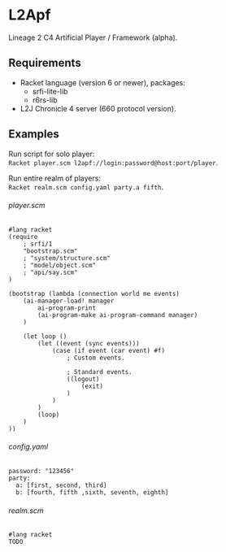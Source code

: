 # L2Apf
Lineage 2 C4 Artificial Player / Framework (alpha).


## Requirements
* Racket language (version 6 or newer), packages:
	* srfi-lite-lib
	* r6rs-lib
* L2J Chronicle 4 server (660 protocol version).

## Examples
Run script for solo player:  
`Racket player.scm l2apf://login:password@host:port/player`.  

Run entire realm of players:  
`Racket realm.scm config.yaml party.a fifth`.

###### player.scm
```
#lang racket
(require
	; srfi/1
	"bootstrap.scm"
	; "system/structure.scm"
	; "model/object.scm"
	; "api/say.scm"
)

(bootstrap (lambda (connection world me events)
	(ai-manager-load! manager
		ai-program-print
		(ai-program-make ai-program-command manager)
	)

	(let loop ()
		(let ((event (sync events)))
			(case (if event (car event) #f)
				; Custom events.

				; Standard events.
				((logout)
					(exit)
				)
			)
		)
		(loop)
	)
))
```

###### config.yaml
```
password: "123456"
party:
  a: [first, second, third]
  b: [fourth, fifth ,sixth, seventh, eighth]

```

###### realm.scm
```
#lang racket
TODO
```
